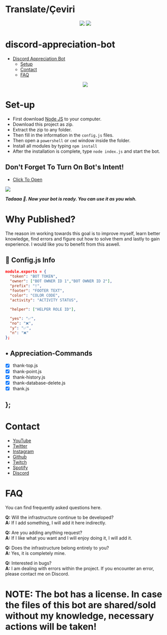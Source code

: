 # Translate/Çeviri
<div align="center">
    <a href="https://github.com/xlorienull/discord-appreciation-bot/blob/main/README.md#discord-appreciation-bot" target="_blank"><img src="https://shields.io/badge/English-111111.svg?&style=for-the-badge&logo="></a>
    <a href="https://github.com/xlorienull/discord-appreciation-bot/blob/main/README-tr.md#discord-appreciation-bot" target="_blank"><img src="https://shields.io/badge/Turkish-111111.svg?&style=for-the-badge&logo="></a>
</div>

# discord-appreciation-bot

 - [Discord Appreciation Bot](https://github.com/xlorienull/discord-appreciation-bot)
      - [Setup](#set-up)
      - [Contact](#contact)
      - [FAQ](#faq)

<div align="center">
   <a href="https://github.com/xlorienull">
      <img src="https://xlorienull.life-is-pa.in/ogp/5uL8qwaAi.gif">
   </a>
</div>

# Set-up
* First download [Node JS](https://nodejs.org/en/) to your computer.
* Download this project as zip.
* Extract the zip to any folder.
* Then fill in the information in the `config.js` files.
* Then open a `powershell` or `cmd` window inside the folder.
* Install all modules by typing ```npm install```
* After the installation is complete, type ``node index.js`` and start the bot.


## Don't Forget To Turn On Bot's Intent!
* [Click To Open](https://discord.com/developers/applications)
<img src="https://xlorienull.life-is-pa.in/ogp/5uU7acv4f.gif"/>

***Tadaaa 🎉. Now your bot is ready. You can use it as you wish.***


# Why Published?
The reason im working towards this goal is to improve myself, learn better knowledge, find errors and figure out how to solve them and lastly to gain experience. I would like you to benefit from this aswell.

## 💾 Config.js Info

```json
module.exports = {
  "token": "BOT TOKEN",
  "owner": ["BOT OWNER ID 1","BOT OWNER ID 2"], 
  "prefix": "!",
  "footer": "FOOTER TEXT",
  "color": "COLOR CODE",
  "activity": "ACTIVITY STATUS",

  "helper": ["HELPER ROLE ID"],
  
  "yes": "✅",
  "no": "❌",
  "y": "✅",
  "n": "❌"
};
```

## • Appreciation-Commands
  - [x] thank-top.js
  - [x] thank-point.js
  - [x] thank-history.js
  - [x] thank-database-delete.js
  - [x] thank.js
## };

# Contact
* [YouTube](https://www.youtube.com/channel/UCi1mTrpqsvmgsMUJMosVPmQ)
* [Twitter](https://twitter.com/@xlorienull)
* [Instagram](https://instagram.com/xlorienull)
* [Github](https://github.com/xlorienull)
* [Twitch](https://www.twitch.tv/xlorienull)
* [Spotify](https://open.spotify.com/user/tioe4nfdnqmwkd920wxzbb6lo)
* [Discord](https://discord.com/users/926403053618339840)

# FAQ
You can find frequently asked questions here.

**Q:** Will the infrastructure continue to be developed?<br />
**A:** If I add something, I will add it here indirectly.

**Q:** Are you adding anything request?<br />
**A:** If I like what you want and I will enjoy doing it, I will add it.

**Q:** Does the infrastructure belong entirely to you?<br />
**A:** Yes, it is completely mine.

**Q:** Interested in bugs?<br />
**A:** I am dealing with errors within the project. If you encounter an error, please contact me on Discord.


# NOTE: The bot has a license. In case the files of this bot are shared/sold without my knowledge, necessary actions will be taken!
